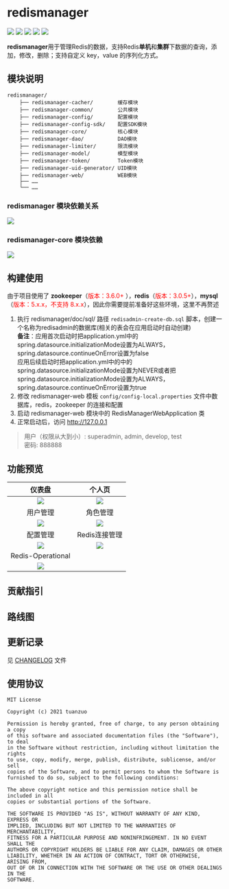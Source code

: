 # redismanager

[![](https://img.shields.io/badge/Base%20up%20by-SpringBoot%202.3.4%20RELEASE-06?logo=SpringBoot&labelColor=02303A)](https://mvnrepository.com/artifact/org.springframework.boot/spring-boot-starter/2.3.4.RELEASE)
[![](https://img.shields.io/badge/Use%20up%20by-JDK%201.8+-important?logo=java&labelColor=02303A)](https://www.oracle.com/cn/java/technologies/javase/javase-jdk8-downloads.html)
[![](https://img.shields.io/badge/Use%20up%20by-MySQL%205.x.x%20<%208.x.x-9cf?logo=MySQL&labelColor=02303A)](https://dev.mysql.com/doc/relnotes/mysql/5.7/en/)
[![](https://img.shields.io/badge/Use%20up%20by-Redis%203.0.5+%20-06A0CE?logo=Redis&labelColor=02303A)](https://redis.io)
[![](https://img.shields.io/badge/Use%20up%20by-Zookeeper%203.6.0+%20-06A0CE?logo=apache&labelColor=02303A)](https://zookeeper.apache.org/doc/r3.6.0/index.html)

**redismanager**用于管理Redis的数据，支持Redis**单机**和**集群**下数据的查询，添加，修改，删除；支持自定义 key，value 的序列化方式。

## 模块说明

```text
redismanager/
    ├── redismanager-cacher/        缓存模块
    ├── redismanager-common/        公共模块
    ├── redismanager-config/        配置模块
    ├── redismanager-config-sdk/    配置SDK模块
    ├── redismanager-core/          核心模块
    ├── redismanager-dao/           DAO模块
    ├── redismanager-limiter/       限流模块
    ├── redismanager-model/         模型模块
    ├── redismanager-token/         Token模块
    ├── redismanager-uid-generator/ UID模块
    ├── redismanager-web/           WEB模块
    ├── ……
    └── ……
```

### redismanager 模块依赖关系

![](https://img-blog.csdnimg.cn/20210828151924889.png)

### redismanager-core 模块依赖

![](https://img-blog.csdnimg.cn/20210828151931785.png)

## 构建使用

由于项目使用了 **zookeeper**（<font color="red">版本：3.6.0+
</font>），**redis**（<font color="red">版本：3.0.5+</font>），**mysql**（<font color="red">版本：5.x.x，不支持 8.x.x</font>），因此你需要提前准备好这些环境，这里不再赘述

1. 执行 redismanager/doc/sql/ 路径 `redisadmin-create-db.sql` 脚本，创建一个名称为redisadmin的数据库(相关的表会在应用启动时自动创建)<br/>
**备注**：应用首次启动时把application.yml中的spring.datasource.initializationMode设置为ALWAYS，spring.datasource.continueOnError设置为false<br/>
应用后续启动时把application.yml中的中的spring.datasource.initializationMode设置为NEVER或者把
spring.datasource.initializationMode设置为ALWAYS，spring.datasource.continueOnError设置为true
2. 修改 redismanager-web 模板 `config/config-local.properties` 文件中数据库，redis，zookeeper 的连接和配置
3. 启动 redismanager-web 模块中的 RedisManagerWebApplication 类
4. 正常启动后，访问 http://127.0.0.1

> 用户（权限从大到小）: superadmin, admin, develop, test  
> 密码: 888888

## 功能预览

| 仪表盘 | 个人页 |
|:-----------:|:-----------:|
|![](https://img-blog.csdnimg.cn/2021082815191339.png)|![](https://img-blog.csdnimg.cn/20210828151918149.png)|
| 用户管理 | 角色管理 |
|![](https://img-blog.csdnimg.cn/20210828151943384.png)|![](https://img-blog.csdnimg.cn/20210828151939730.png)|
| 配置管理 | Redis连接管理 |
|![](https://img-blog.csdnimg.cn/20210828151903389.png)|![](https://img-blog.csdnimg.cn/20210828151908667.png)|
| Redis-Operational |  |
|![](https://img-blog.csdnimg.cn/20210828151936100.png)| |

## 贡献指引

## 路线图

## 更新记录

见 [CHANGELOG](CHANGELOG.md) 文件

## 使用协议

```textmate
MIT License

Copyright (c) 2021 tuanzuo

Permission is hereby granted, free of charge, to any person obtaining a copy
of this software and associated documentation files (the "Software"), to deal
in the Software without restriction, including without limitation the rights
to use, copy, modify, merge, publish, distribute, sublicense, and/or sell
copies of the Software, and to permit persons to whom the Software is
furnished to do so, subject to the following conditions:

The above copyright notice and this permission notice shall be included in all
copies or substantial portions of the Software.

THE SOFTWARE IS PROVIDED "AS IS", WITHOUT WARRANTY OF ANY KIND, EXPRESS OR
IMPLIED, INCLUDING BUT NOT LIMITED TO THE WARRANTIES OF MERCHANTABILITY,
FITNESS FOR A PARTICULAR PURPOSE AND NONINFRINGEMENT. IN NO EVENT SHALL THE
AUTHORS OR COPYRIGHT HOLDERS BE LIABLE FOR ANY CLAIM, DAMAGES OR OTHER
LIABILITY, WHETHER IN AN ACTION OF CONTRACT, TORT OR OTHERWISE, ARISING FROM,
OUT OF OR IN CONNECTION WITH THE SOFTWARE OR THE USE OR OTHER DEALINGS IN THE
SOFTWARE.
```
